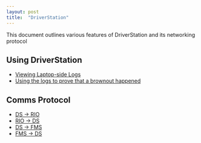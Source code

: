 ```yaml
---
layout: post
title:  "DriverStation"
---
```


This document outlines various features of DriverStation and its networking protocol

## Using DriverStation
 - [Viewing Laptop-side Logs](https://wpilib.screenstepslive.com/s/currentCS/m/troubleshooting/l/599678-driver-station-log-file-viewer)
 - [Using the logs to prove that a brownout happened](https://wpilib.screenstepslive.com/s/currentCS/m/troubleshooting/l/599749-roborio-brownout-and-understanding-current-draw)

## Comms Protocol
 - [DS -> RIO](https://frcture.readthedocs.io/en/latest/driverstation/ds_to_rio.html)
 - [RIO -> DS](https://frcture.readthedocs.io/en/latest/driverstation/rio_to_ds.html)
 - [DS -> FMS](https://frcture.readthedocs.io/en/latest/driverstation/ds_to_fms.html)
 - [FMS -> DS](https://frcture.readthedocs.io/en/latest/driverstation/fms_to_ds.html)

<!-- Global site tag (gtag.js) - Google Analytics -->
<script async src="https://www.googletagmanager.com/gtag/js?id=UA-139497732-2"></script>
<script>
  window.dataLayer = window.dataLayer || [];
  function gtag(){dataLayer.push(arguments);}
  gtag('js', new Date());

  gtag('config', 'UA-139497732-2');
</script>
